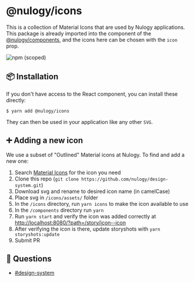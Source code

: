 # @nulogy/icons

This is a collection of Material Icons that are used by Nulogy applications. This package is already imported into the <Icon /> component of the [@nulogy/components](https://github.com/nulogy/design-system/tree/master/components), and the icons here can be chosen with the `icon` prop.

![npm (scoped)](https://img.shields.io/npm/v/@nulogy/css.svg)

## 📦 Installation

If you don't have access to the React component, you can install these directly:

`$ yarn add @nulogy/icons`

They can then be used in your application like any other `SVG`.

## ➕ Adding a new icon

We use a subset of "Outlined" Material icons at Nulogy. To find and add a new one:

1. Search [Material Icons](https://material.io/resources/icons/) for the icon you need
2. Clone this repo (`git clone https://github.com/nulogy/design-system.git`)
3. Download svg and rename to desired icon name (in camelCase)
4. Place svg in `/icons/assets/` folder
5. In the `/icons` directory, run `yarn icons` to make the icon available to use
6. In the `/components` directory run `yarn`
7. Run `yarn start` and verify the icon was added correctly at [http://localhost:8080/?path=/story/icon--icon](http://localhost:8080/?path=/story/icon--icon)
8. After verifying the icon is there, update storyshots with `yarn storyshots:update`
9. Submit PR

## 💬 Questions

- [#design-system](slack://channel?team=T024N2KKA&id=CBAFQ4X7X?)
